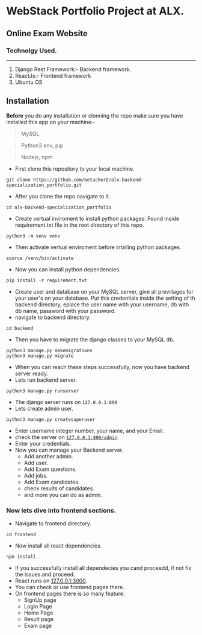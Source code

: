 # WebStack Portfolio Project at ALX.


## Online Exam Website

### Technolgy Used.
---
1. Django Rest Framework:- Backend framework.
1. ReactJs:- Frontend framework
1. Ubuntu OS

## Installation
**Before** you do any installation or clonning the repo make sure you have installed this app on your machine:-
> MySQL 

> Python3 env, pip

> Nodejs, npm 

* First clone this repository to your local machine.
```
git clone https://github.com/GetacherD/alx-backend-specialization_portfolio.git
```
* After you clone the repo navigate to it.
```
cd alx-backend-specialization_portfolio
```

* Create vertual inviroment to install python packages. Found inside requirement.txt file in the root directory of this repo.

```
python3 -m venv venv
```

* Then activate vertual enviroment before intalling python packages.
```
source /venv/bin/activate
```
* Now you can install python dependencies.
```
pip install -r requirement.txt
```
* Create user and database on your MySQL server, give all previllages for your user's on your database. Put this credentials inside the setting of th backend directory, eplace the user name with your username, db with db name, password with your password.
* navigate to backend directory.
```
cd backend
```
* Then you have to migrate the django classes to your MySQL db.
```
python3 manage.py makemigrations
python3 manage.py migrate
```
* When you can reach these steps successfully, now you have backend server ready.
* Lets run backend server.
```
python3 manage.py runserver
```
* The django server runs on `127.0.0.1:800`
* Lets create admin user.
```
python3 manage.py createsuperuser
```
* Enter username integer number, your name, and your Email.
* check the server on [`127.0.0.1:800/admin`](`127.0.0.1:800/admin`).
* Enter your credentials.
* Now you can manage your Backend server.
  * Add another admin.
  * Add user.
  * Add Exam questions.
  * Add jobs.
  * Add Exam candidates.
  * check results of candidates.
  * and more you can do as admin.
### Now lets dive into frontend sections.
* Navigate to frontend directory.
```
cd frontend
```
* Now install all react dependencies.
```
npm install
```
* If you successfully install all dependecies you cand proceedd, if not fix the issues and proceed.
* React runs on [127.0.0.1:3000](127.0.0.1:3000).
* You can check or use frontend pages there.
* On frontend pages there is so many feature.
  * SignUp page
  * Login Page
  * Home Page
  * Result page
  * Exam page
